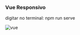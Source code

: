 ### Vue Responsivo


digitar no terminal: npm run serve

![vue](https://user-images.githubusercontent.com/50297646/90302076-2f599d80-de7a-11ea-924b-85d43539c651.jpg)

